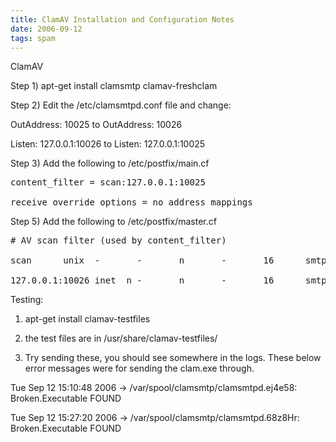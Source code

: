 ```yaml
---
title: ClamAV Installation and Configuration Notes
date: 2006-09-12
tags: spam
---
```

ClamAV

Step 1) apt-get install clamsmtp clamav-freshclam

Step 2) Edit the /etc/clamsmtpd.conf file and change:

OutAddress: 10025 to OutAddress: 10026

Listen: 127.0.0.1:10026 to Listen: 127.0.0.1:10025

Step 3) Add the following to /etc/postfix/main.cf

<pre>
content_filter = scan:127.0.0.1:10025

receive_override_options = no_address_mappings</pre>

Step 5) Add the following to /etc/postfix/master.cf

<pre># AV scan filter (used by content_filter)

scan      unix  -       -       n       -       16      smtp        -o smtp_send_xforward_command=yes# For injecting mail back into postfix from the filter

127.0.0.1:10026 inet  n -       n       -       16      smtpd        -o content_filter=        -o receive_override_options=no_unknown_recipient_checks,no_header_body_checks        -o smtpd_helo_restrictions=        -o smtpd_client_restrictions=        -o smtpd_sender_restrictions=        -o smtpd_recipient_restrictions=permit_mynetworks,reject        -o mynetworks_style=host        -o smtpd_authorized_xforward_hosts=127.0.0.0/8</pre>

Testing:

1) apt-get install clamav-testfiles

2) the test files are in /usr/share/clamav-testfiles/

3) Try sending these, you should see somewhere in the logs. These below error messages were for sending the clam.exe through.

Tue Sep 12 15:10:48 2006 -> /var/spool/clamsmtp/clamsmtpd.ej4e58: Broken.Executable FOUND

Tue Sep 12 15:27:20 2006 -> /var/spool/clamsmtp/clamsmtpd.68z8Hr: Broken.Executable FOUND

